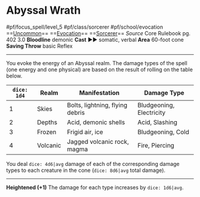 # Abyssal Wrath
#pf/focus_spell/level_5 #pf/class/sorcerer #pf/school/evocation 
==[Uncommon](../../../Traits/Uncommon.md)== ==[Evocation](../../../Traits/Evocation.md)== ==[Sorcerer](../../../Traits/Sorcerer.md)==
*Source* Core Rulebook pg. 402 3.0
**Bloodline** demonic
**Cast** ►► somatic, verbal
**Area** 60-foot cone
**Saving Throw** basic Reflex

---
You evoke the energy of an Abyssal realm. The damage types of the spell (one energy and one physical) are based on the result of rolling on the table below.

| `dice: 1d4` | Realm    | Manifestation                   | Damage Type              |
| ----------- | -------- | ------------------------------- | ------------------------ |
| 1           | Skies    | Bolts, lightning, flying debris | Bludgeoning, Electricity |
| 2           | Depths   | Acid, demonic shells            | Acid, Slashing           |
| 3           | Frozen   | Frigid air, ice                 | Bludgeoning, Cold        |
| 4           | Volcanic | Jagged volcanic rock, magma     | Fire, Piercing           |

You deal `dice: 4d6|avg` damage of each of the corresponding damage types to each creature in the cone (`dice: 8d6|avg` total damage).

<hr>

**Heightened (+1)** The damage for each type increases by `dice: 1d6|avg`.